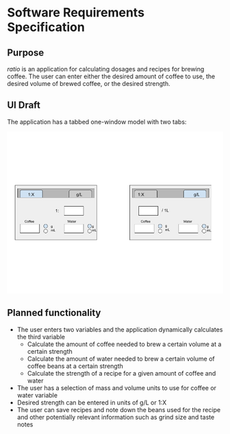 # Software Requirements Specification

## Purpose

_ratio_ is an application for calculating dosages and recipes for brewing coffee.
The user can enter either the desired amount of coffee to use, the desired volume of brewed coffee, or the desired strength.

## UI Draft

The application has a tabbed one-window model with two tabs:

![](ui-draft.png)

## Planned functionality

- The user enters two variables and the application dynamically calculates the third variable
  - Calculate the amount of coffee needed to brew a certain volume at a certain strength
  - Calculate the amount of water needed to brew a certain volume of coffee beans at a certain strength
  - Calculate the strength of a recipe for a given amount of coffee and water
- The user has a selection of mass and volume units to use for coffee or water variable
- Desired strength can be entered in units of g/L or 1:X
- The user can save recipes and note down the beans used for the recipe and other potentially relevant information such as grind size and taste notes
